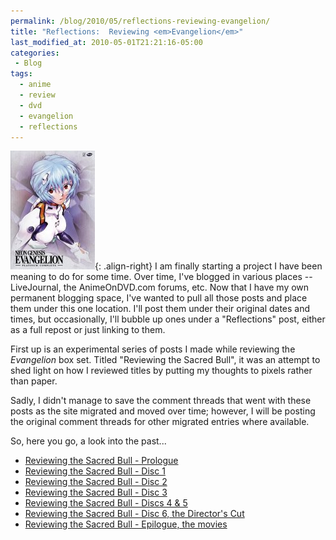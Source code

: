 ```yaml
---
permalink: /blog/2010/05/reflections-reviewing-evangelion/
title: "Reflections:  Reviewing <em>Evangelion</em>"
last_modified_at: 2010-05-01T21:21:16-05:00
categories:
 - Blog
tags:
  - anime
  - review
  - dvd
  - evangelion
  - reflections
---
```


![Neon Genesis Evangelion](/assets/images/reviews/evangelion.jpg){: .align-right}
I am finally starting a project I have been meaning to do for some time. Over time, I've blogged in various places --
LiveJournal, the AnimeOnDVD.com forums, etc. Now that I have my own permanent blogging space, I've wanted to pull all
those posts and place them under this one location. I'll post them under their original dates and times, but occasionally,
I'll bubble up ones under a &quot;Reflections&quot; post, either as a full repost or just linking to them.

First up is an experimental series of posts I made while reviewing the _Evangelion_ box set. Titled &quot;Reviewing the
Sacred Bull&quot;, it was an attempt to shed light on how I reviewed titles by putting my thoughts to pixels rather than
paper.

Sadly, I didn't manage to save the comment threads that went with these posts as the site migrated and moved over time;
however, I will be posting the original comment threads for other migrated entries where available.

So, here you go, a look into the past...

* [Reviewing the Sacred Bull - Prologue](/blog/2006/04/reviewing-the-sacred-bull-prologue/)
* [Reviewing the Sacred Bull - Disc 1](/blog/2006/04/reviewing-the-sacred-bull-disc-1/)
* [Reviewing the Sacred Bull - Disc 2](/blog/2006/05/reviewing-the-sacred-bull-disc-2/)
* [Reviewing the Sacred Bull - Disc 3](/blog/2006/05/reviewing-the-sacred-bull-disc-3/)
* [Reviewing the Sacred Bull - Discs 4 & 5](/blog/2006/06/reviewing-the-sacred-bull-disc-4-and-5/)
* [Reviewing the Sacred Bull - Disc 6, the Director's Cut](/blog/2006/06/reviewing-the-sacred-bull-disc-6/)
* [Reviewing the Sacred Bull - Epilogue, the movies](/blog/2006/12/reviewing-the-sacred-bull-epilogue-movies/)